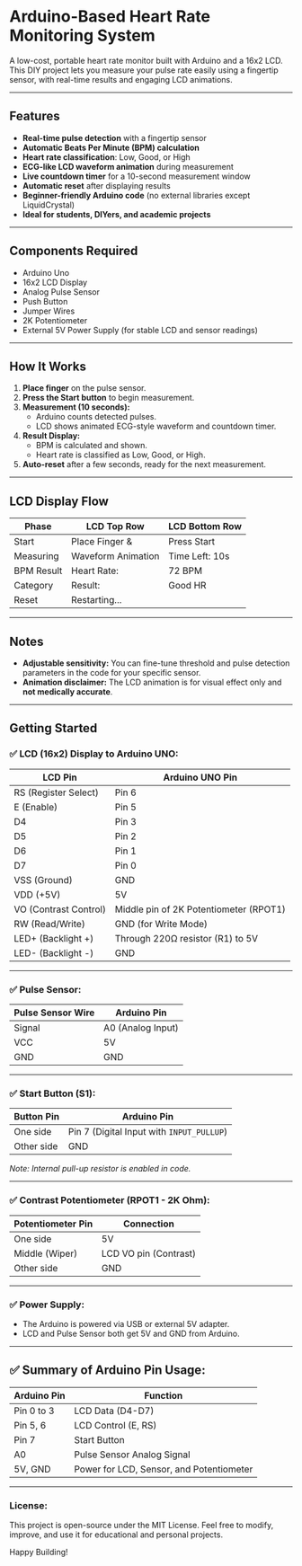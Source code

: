 # Arduino-Based Heart Rate Monitoring System

A low-cost, portable heart rate monitor built with Arduino and a 16x2 LCD. This DIY project lets you measure your pulse rate easily using a fingertip sensor, with real-time results and engaging LCD animations.

---

## Features

- **Real-time pulse detection** with a fingertip sensor
- **Automatic Beats Per Minute (BPM) calculation**
- **Heart rate classification**: Low, Good, or High
- **ECG-like LCD waveform animation** during measurement
- **Live countdown timer** for a 10-second measurement window
- **Automatic reset** after displaying results
- **Beginner-friendly Arduino code** (no external libraries except LiquidCrystal)
- **Ideal for students, DIYers, and academic projects**

---

## Components Required

- Arduino Uno
- 16x2 LCD Display
- Analog Pulse Sensor
- Push Button
- Jumper Wires
- 2K Potentiometer
- External 5V Power Supply (for stable LCD and sensor readings)

---

## How It Works

1. **Place finger** on the pulse sensor.
2. **Press the Start button** to begin measurement.
3. **Measurement (10 seconds):**
   - Arduino counts detected pulses.
   - LCD shows animated ECG-style waveform and countdown timer.
4. **Result Display:**
   - BPM is calculated and shown.
   - Heart rate is classified as Low, Good, or High.
5. **Auto-reset** after a few seconds, ready for the next measurement.

---

## LCD Display Flow

| Phase         | LCD Top Row           | LCD Bottom Row   |
| ------------- | --------------------- | ---------------- |
| Start         | Place Finger &        | Press Start      |
| Measuring     | Waveform Animation    | Time Left: 10s   |
| BPM Result    | Heart Rate:           | 72 BPM           |
| Category      | Result:               | Good HR          |
| Reset         | Restarting...         |                  |

---

## Notes

- **Adjustable sensitivity:** You can fine-tune threshold and pulse detection parameters in the code for your specific sensor.
- **Animation disclaimer:** The LCD animation is for visual effect only and **not medically accurate**.

---

## Getting Started


### ✅ **LCD (16x2) Display to Arduino UNO:**

| LCD Pin               | Arduino UNO Pin                        |
| --------------------- | -------------------------------------- |
| RS (Register Select)  | Pin 6                                  |
| E (Enable)            | Pin 5                                  |
| D4                    | Pin 3                                  |
| D5                    | Pin 2                                  |
| D6                    | Pin 1                                  |
| D7                    | Pin 0                                  |
| VSS (Ground)          | GND                                    |
| VDD (+5V)             | 5V                                     |
| VO (Contrast Control) | Middle pin of 2K Potentiometer (RPOT1) |
| RW (Read/Write)       | GND (for Write Mode)                   |
| LED+ (Backlight +)    | Through 220Ω resistor (R1) to 5V       |
| LED- (Backlight -)    | GND                                    |

---

### ✅ **Pulse Sensor:**

| Pulse Sensor Wire | Arduino Pin       |
| ----------------- | ----------------- |
| Signal            | A0 (Analog Input) |
| VCC               | 5V                |
| GND               | GND               |

---

### ✅ **Start Button (S1):**

| Button Pin | Arduino Pin                               |
| ---------- | ----------------------------------------- |
| One side   | Pin 7 (Digital Input with `INPUT_PULLUP`) |
| Other side | GND                                       |

*Note: Internal pull-up resistor is enabled in code.*

---

### ✅ **Contrast Potentiometer (RPOT1 - 2K Ohm):**

| Potentiometer Pin | Connection            |
| ----------------- | --------------------- |
| One side          | 5V                    |
| Middle (Wiper)    | LCD VO pin (Contrast) |
| Other side        | GND                   |

---

### ✅ **Power Supply:**

* The Arduino is powered via USB or external 5V adapter.
* LCD and Pulse Sensor both get 5V and GND from Arduino.

---

## ✅ Summary of Arduino Pin Usage:

| Arduino Pin | Function                                 |
| ----------- | ---------------------------------------- |
| Pin 0 to 3  | LCD Data (D4-D7)                         |
| Pin 5, 6    | LCD Control (E, RS)                      |
| Pin 7       | Start Button                             |
| A0          | Pulse Sensor Analog Signal               |
| 5V, GND     | Power for LCD, Sensor, and Potentiometer |

---
### License:
This project is open-source under the MIT License.
Feel free to modify, improve, and use it for educational and personal projects.

Happy Building!
